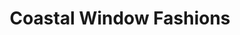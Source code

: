 ---
title: "Coastal Window Fashions"
url: /vero-beach/coastal-window-fashions/
shop: window blind
---